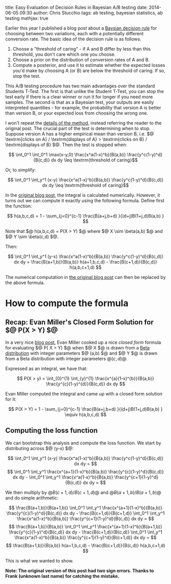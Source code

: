 title: Easy Evaluation of Decision Rules in Bayesian A/B testing
date: 2014-06-05 09:30
author: Chris Stucchio
tags: ab testing, bayesian statistics, ab testing
mathjax: true





Earlier this year I published a blog post about a [Baysian decision rule](http://www.bayesianwitch.com/blog/2014/bayesian_ab_test.html) for choosing between two variations, each with a potentially different conversion rate. The basic idea of the decision rule is as follows.

1. Choose a "threshold of caring" - if A and B differ by less than this threshold, you don't care which one you choose.
2. Choose a prior on the distribution of conversion rates of A and B.
3. Compute a posterior, and use it to estimate whether the expected losses you'd make by choosing A (or B) are below the threshold of caring. If so, stop the test.

This A/B testing procedure has two main advantages over the standard Students T-Test. The first is that unlike the Student T-Test, you can stop the test early if there is a clear winner or run it for longer if you need more samples. The second is that as a Bayesian test, your outputs are easily interpreted quantities - for example, the probability that version A is better than version B, or your expected loss from choosing the wrong one.



I won't repeat the [details of the method](http://www.bayesianwitch.com/blog/2014/bayesian_ab_test.html), instead referring the reader to the original post. The crucial part of the test is determining when to stop. Suppose version A has a higher empirical mean than version B, i.e. $@ \textrm{clicks on A} / \textrm{displays of A} > \textrm{clicks on B} / \textrm{displays of B} $@. Then the test is stopped when:

$$ \int_0^1 \int_0^1 \max(x-y,0) \frac{x^a(1-x)^b}{B(a,b)} \frac{y^c(1-y)^d}{B(c,d)} dx dy \leq \textrm{threshold of caring}$$

Or, to simplify:

$$ \int_0^1 \int_y^1 (x-y) \frac{x^a(1-x)^b}{B(a,b)} \frac{y^c(1-y)^d}{B(c,d)} dx dy \leq \textrm{threshold of caring}$$

In the [original blog post](http://www.bayesianwitch.com/blog/2014/bayesian_ab_test.html), the integral is calculated numerically. However, it turns out we can compute it exactly using the following formula. Define first the function:

$$ h(a,b,c,d) = 1 - \sum_{j=0}^{c-1} \frac{B(a+j,b+d) }{(d+j)B(1+j,d)B(a,b) } $$

Note that $@ h(a,b,c,d) = P(X > Y) $@ where $@ X \sim \beta(a,b) $@ and $@ Y \sim \beta(c,d) $@.

Then:

$$ \int_0^1 \int_y^1 (y-x) \frac{x^a(1-x)^b}{B(a,b)} \frac{y^c(1-y)^d}{B(c,d)} dx dy = \frac{B(a+1,b)}{B(a,b)} h(a+1,b,c,d) - \frac{B(c+1,d)}{B(c,d)} h(a,b,c+1,d) $$

The numerical computation in [the original blog post](http://www.bayesianwitch.com/blog/2014/bayesian_ab_test.html) can then be replaced by the above formula.

# How to compute the formula

## Recap: Evan Miller's Closed Form Solution for $@ P(X > Y) $@

In a very nice [blog post](http://www.evanmiller.org/bayesian-ab-testing.html), Evan Miller cooked up a nice *closed form* formula for evaluating $@ P( X > Y) $@ when $@ X $@ is drawn from a [Beta distribution](http://en.wikipedia.org/wiki/Beta_distribution) with integer parameters $@ (a,b) $@ and $@ Y $@ is drawn from a Beta distribution with integer parameters $@ (c,d)$@.

Expressed as an integral, we have that:

$$ P(X > y) = \int_{0}^{1} \int_{y}^{1} \frac{x^{a}(1-x)^{b}}{B(a,b)} \frac{y^{c}(1-y)^{d}}{B(c,d)} dx dy $$

Evan Miller computed the integral and came up with a closed form solution for it:

$$ P(X > Y) = 1 - \sum_{j=0}^{c-1} \frac{B(a+j,b+d) }{(d+j)B(1+j,d)B(a,b) } \equiv h(a,b,c,d) $$

## Computing the loss function

We can bootstrap this analysis and compute the loss function. We start by distributing across $@ (y-x) $@:

$$ \int_0^1 \int_y^1 (x-y) \frac{x^a(1-x)^b}{B(a,b)} \frac{y^c(1-y)^d}{B(c,d)} dx dy = $$
$$ \int_0^1 \int_y^1 \frac{x^{a+1}(1-x)^b}{B(a,b)} \frac{y^{c}(1-y)^d}{B(c,d)} dx dy - \int_0^1 \int_y^1 \frac{x^a(1-x)^b}{B(a,b)} \frac{y^{c+1}(1-y)^d}{B(c,d)} dx dy  = $$

We then multiply by $@ B(c+1,d)/B(c+1,d)$@ and $@ B(a+1,b)/B(a+1,b)$@ and do simple arithmetic:

$$ \frac{B(a+1,b)}{B(a+1,b)} \int_0^1 \int_y^1 \frac{x^{a+1}(1-x)^b}{B(a,b)} \frac{y^{c}(1-y)^d}{B(c,d)} dx dy - \frac{B(c+1,d)}{B(c+1,d)} \int_0^1 \int_y^1 \frac{x^a(1-x)^b}{B(a,b)} \frac{y^{c+1}(1-y)^d}{B(c,d)} dx dy  = $$
$$ \frac{B(a+1,b)}{B(a,b)} \int_0^1 \int_y^1 \frac{x^{a+1}(1-x)^b}{B(a+1,b)} \frac{y^{c}(1-y)^d}{B(c,d)} dx dy - \frac{B(c+1,d)}{B(c,d)} \int_0^1 \int_y^1 \frac{x^a(1-x)^b}{B(a,b)} \frac{y^{c+1}(1-y)^d}{B(c+1,d)} dx dy = $$
$$ \frac{B(a+1,b)}{B(a,b)} h(a+1,b,c,d) - \frac{B(c+1,d)}{B(c,d)} h(a,b,c+1,d) $$

This is what we wanted to show.

**Note: The original version of this post had two sign errors. Thanks to Frank (unknown last name) for catching the mistake.**
